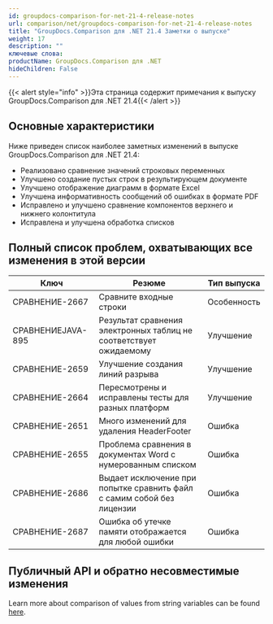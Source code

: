 ```yaml
---
id: groupdocs-comparison-for-net-21-4-release-notes
url: comparison/net/groupdocs-comparison-for-net-21-4-release-notes
title: "GroupDocs.Comparison для .NET 21.4 Заметки о выпуске"
weight: 17
description: ""
ключевые слова:
productName: GroupDocs.Comparison для .NET
hideChildren: False
---
```

{{< alert style="info" >}}Эта страница содержит примечания к выпуску GroupDocs.Comparison для .NET 21.4{{< /alert >}}

## Основные характеристики

Ниже приведен список наиболее заметных изменений в выпуске GroupDocs.Comparison для .NET 21.4:

* Реализовано сравнение значений строковых переменных
* Улучшено создание пустых строк в результирующем документе
* Улучшено отображение диаграмм в формате Excel
* Улучшена информативность сообщений об ошибках в формате PDF
* Исправлено и улучшено сравнение компонентов верхнего и нижнего колонтитула
* Исправлена и улучшена обработка списков

## Полный список проблем, охватывающих все изменения в этой версии

| Ключ | Резюме | Тип выпуска |
| --- | --- | --- |
| СРАВНЕНИЕ-2667 | Сравните входные строки | Особенность |
| СРАВНЕНИЕJAVA-895 | Результат сравнения электронных таблиц не соответствует ожидаемому | Улучшение |
| СРАВНЕНИЕ-2659 | Улучшение создания линий разрыва | Улучшение |
| СРАВНЕНИЕ-2664 | Пересмотрены и исправлены тесты для разных платформ | Улучшение |
| СРАВНЕНИЕ-2651 | Много изменений для удаления HeaderFooter | Ошибка |
| СРАВНЕНИЕ-2655 | Проблема сравнения в документах Word с нумерованным списком | Ошибка |
| СРАВНЕНИЕ-2686 | Выдает исключение при попытке сравнить файл с самим собой без лицензии | Ошибка |
| СРАВНЕНИЕ-2687 | Ошибка об утечке памяти отображается для любой ошибки | Ошибка |

## Публичный API и обратно несовместимые изменения

Learn more about сomparison of values from string variables can be found [here](https://docs.groupdocs.com/comparison/net/load-text-from-string/).
